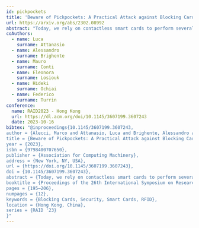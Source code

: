 ```yaml
---
id: pickpockets
title: 'Beware of Pickpockets: A Practical Attack against Blocking Cards'
url: https://arxiv.org/abs/2302.08992
abstract: "Today, we rely on contactless smart cards to perform several critical operations (e.g., payments and accessing buildings). Attacking smart cards can have severe consequences, such as losing money or leaking sensitive information. Although the security protections embedded in smart cards have evolved over the years, those with weak security properties are still commonly used. Among the different solutions, blocking cards are affordable devices to protect smart cards. These devices are placed close to the smart cards, generating a noisy jamming signal or shielding them. Whereas vendors claim the reliability of their blocking cards, no previous study has ever focused on evaluating their effectiveness. In this paper, we shed light on the security threats on smart cards in the presence of blocking cards, showing the possibility of being bypassed by an attacker. We analyze blocking cards by inspecting their emitted signal and assessing a vulnerability in their internal design. We propose a novel attack that bypasses the jamming signal emitted by a blocking card and reads the content of the smart card. We evaluate the effectiveness of 11 blocking cards when protecting a MIFARE Ultralight smart card and a MIFARE Classic card. Of these 11 cards, we managed to bypass 8 of them and successfully dump the content of a smart card despite the presence of the blocking card. Our findings highlight that the noise type implemented by the blocking cards highly affects the protection level achieved by them. Based on this observation, we propose a countermeasure that may lead to the design of effective blocking cards. To further improve security, we released the tool we developed to inspect the spectrum emitted by blocking cards and set up our attack."
coAuthors:
  - name: Luca
    surname: Attanasio
  - name: Alessandro
    surname: Brighente
  - name: Mauro
    surname: Conti
  - name: Eleonora
    surname: Losiouk
  - name: Hideki
    surname: Ochiai
  - name: Federico
    surname: Turrin
conference:
  name: RAID2023 - Hong Kong
  url: https://dl.acm.org/doi/10.1145/3607199.3607243
  date: 2023-10-16
bibtex: "@inproceedings{10.1145/3607199.3607243,
author = {Alecci, Marco and Attanasio, Luca and Brighente, Alessandro and Conti, Mauro and Losiouk, Eleonora and Ochiai, Hideki and Turrin, Federico},
title = {Beware of Pickpockets: A Practical Attack against Blocking Cards},
year = {2023},
isbn = {9798400707650},
publisher = {Association for Computing Machinery},
address = {New York, NY, USA},
url = {https://doi.org/10.1145/3607199.3607243},
doi = {10.1145/3607199.3607243},
abstract = {Today, we rely on contactless smart cards to perform several critical operations (e.g., payments and accessing buildings). Attacking smart cards can have severe consequences, such as losing money or leaking sensitive information. Although the security protections embedded in smart cards have evolved over the years, those with weak security properties are still commonly used. Among the different solutions, blocking cards are affordable devices to protect smart cards. These devices are placed close to the smart cards, generating a noisy jamming signal or shielding them. Whereas vendors claim the reliability of their blocking cards, no previous study has ever focused on evaluating their effectiveness. In this paper, we shed light on the security threats on smart cards in the presence of blocking cards, showing the possibility of being bypassed by an attacker. We analyze blocking cards by inspecting their emitted signal and assessing a vulnerability in their internal design. We propose a novel attack that bypasses the jamming signal emitted by a blocking card and reads the content of the smart card. We evaluate the effectiveness of 11 blocking cards when protecting a MIFARE Ultralight smart card and a MIFARE Classic card. Of these 11 cards, we managed to bypass 8 of them and successfully dump the content of a smart card despite the presence of the blocking card. Our findings highlight that the noise type implemented by the blocking cards highly affects the protection level achieved by them. Based on this observation, we propose a countermeasure that may lead to the design of effective blocking cards. To further improve security, we released the tool we developed to inspect the spectrum emitted by blocking cards and set up our attack.},
booktitle = {Proceedings of the 26th International Symposium on Research in Attacks, Intrusions and Defenses},
pages = {195–206},
numpages = {12},
keywords = {Blocking Cards, Security, Smart Cards, RFID},
location = {Hong Kong, China},
series = {RAID '23}
}"
---
```

